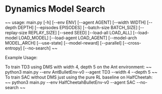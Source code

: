 # Dynamics Model Search
~~
usage: main.py [-h] [--env ENV] [--agent AGENT] [--width WIDTH]
               [--depth DEPTH] [--episodes EPISODES] [--batch-size BATCH_SIZE]
               [--replay-size REPLAY_SIZE] [--seed SEED] [--load-all LOAD_ALL]
               [--load-model LOAD_MODEL] [--load-agent LOAD_AGENT]
               [--model-arch MODEL_ARCH] [--use-state] [--model-reward]
               [--parallel] [--cross-entropy] [--no-search]
~~

Example Usage:

To train TD3 using DMS with width 4, depth 5 on the Ant environment: 
~~
python3 main.py --env AntBulletEnv-v0 --agent TD3 --width 4 --depth 5
~~
To train SAC without DMS just using the pure RL baseline on HalfCheetah:
~~
python3 main.py --env HalfCheetahBulletEnv-v0 --agent SAC --no-search
~~

